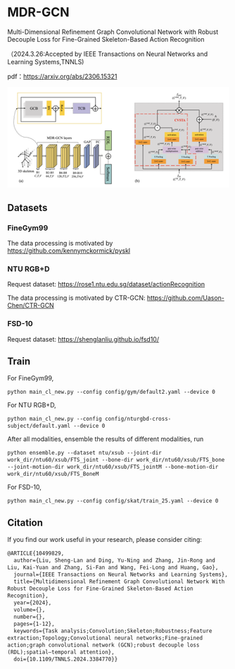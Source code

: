 # MDR-GCN
Multi-Dimensional Refinement Graph Convolutional Network with Robust Decouple Loss for Fine-Grained Skeleton-Based Action Recognition

（2024.3.26:Accepted by IEEE Transactions on Neural Networks and Learning Systems,TNNLS)

pdf：https://arxiv.org/abs/2306.15321

![image text](https://github.com/dingyn-Reno/MMFS/blob/main/MDRGCN.png)

## Datasets

### FineGym99

The data processing is motivated by https://github.com/kennymckormick/pyskl

### NTU RGB+D

Request dataset: https://rose1.ntu.edu.sg/dataset/actionRecognition

The data processing is motivated by CTR-GCN: https://github.com/Uason-Chen/CTR-GCN

### FSD-10

Request dataset: https://shenglanliu.github.io/fsd10/

## Train

For FineGym99,
```shell
python main_cl_new.py --config config/gym/default2.yaml --device 0
```

For NTU RGB+D,
```shell
python main_cl_new.py --config config/nturgbd-cross-subject/default.yaml --device 0
```

After all modalities, ensemble the results of different modalities, run
```shell
python ensemble.py --dataset ntu/xsub --joint-dir work_dir/ntu60/xsub/FTS_joint --bone-dir work_dir/ntu60/xsub/FTS_bone --joint-motion-dir work_dir/ntu60/xsub/FTS_jointM --bone-motion-dir work_dir/ntu60/xsub/FTS_BoneM
```

For FSD-10,
```shell
python main_cl_new.py --config config/skat/train_25.yaml --device 0
```

## Citation

If you find our work useful in your research, please consider citing:

```
@ARTICLE{10499829,
  author={Liu, Sheng-Lan and Ding, Yu-Ning and Zhang, Jin-Rong and Liu, Kai-Yuan and Zhang, Si-Fan and Wang, Fei-Long and Huang, Gao},
  journal={IEEE Transactions on Neural Networks and Learning Systems}, 
  title={Multidimensional Refinement Graph Convolutional Network With Robust Decouple Loss for Fine-Grained Skeleton-Based Action Recognition}, 
  year={2024},
  volume={},
  number={},
  pages={1-12},
  keywords={Task analysis;Convolution;Skeleton;Robustness;Feature extraction;Topology;Convolutional neural networks;Fine-grained action;graph convolutional network (GCN);robust decouple loss (RDL);spatial–temporal attention},
  doi={10.1109/TNNLS.2024.3384770}}
```


